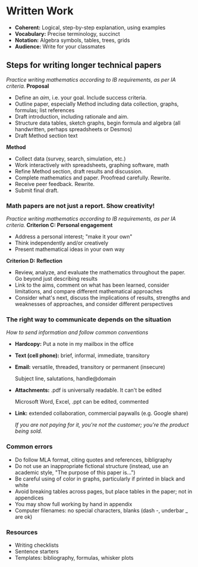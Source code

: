 # Written Work

- **Coherent:** Logical, step-by-step explanation, using examples
- **Vocabulary:** Precise terminology, succinct
- **Notation:** Algebra symbols, tables, trees, grids
- **Audience:** Write for your classmates

## Steps for writing longer technical papers

*Practice writing mathematics according to IB requirements, as per IA criteria.*
**Proposal**
- Define an *aim*, i.e. your goal. Include success criteria.
- Outline paper, especially Method including data collection, graphs, formulas; list references
- Draft introduction, including rationale and aim.
- Structure data tables, sketch graphs, begin formula and algebra (all handwritten, perhaps spreadsheets or Desmos)
- Draft Method section text

**Method**

- Collect data (survey, search, simulation, etc.)
- Work interactively with spreadsheets, graphing software, math
- Refine Method section, draft results and discussion.
- Complete mathematics and paper. Proofread carefully. Rewrite.
- Receive peer feedback. Rewrite.
- Submit final draft.

### Math papers are not just a report. Show creativity!

*Practice writing mathematics according to IB requirements, as per IA criteria.*
**Criterion C: Personal engagement**
- Address a personal interest; "make it your own"
- Think independently and/or creatively
- Present mathematical ideas in your own way

**Criterion D: Reflection**

- Review, analyze, and evaluate the mathematics throughout the paper. Go beyond just describing results
- Link to the aims, comment on what has been learned, consider limitations, and compare different mathematical approaches
- Consider what's next, discuss the implications of results, strengths and weaknesses of approaches, and consider different perspectives

### The right way to **communicate** depends on the situation

*How to send information and follow common conventions*

- **Hardcopy:** Put a note in my mailbox in the office
- **Text (cell phone):** brief, informal, immediate, transitory
- **Email:** versatile, threaded, transitory or permanent (insecure)

    Subject line, salutations, handle@domain
- **Attachments:** .pdf is universally readable. It can't be edited

    Microsoft Word, Excel, .ppt can be edited, commented
- **Link:** extended collaboration, commercial paywalls (e.g. Google share)

  *If you are not paying for it, you're not the customer; you're the product being sold.*

### Common errors

- Do follow MLA format, citing quotes and references, bibligraphy
- Do not use an inappropriate fictional structure (instead, use an academic style, "The purpose of this paper is…")
- Be careful using of color in graphs, particularly if printed in black and white
- Avoid breaking tables across pages, but place tables in the paper; not in appendices
- You may show full working by hand in appendix
- Computer filenames: no special characters, blanks (dash -, underbar _ are ok)

### Resources

- Writing checklists
- Sentence starters
- Templates: bibliography, formulas, whisker plots

